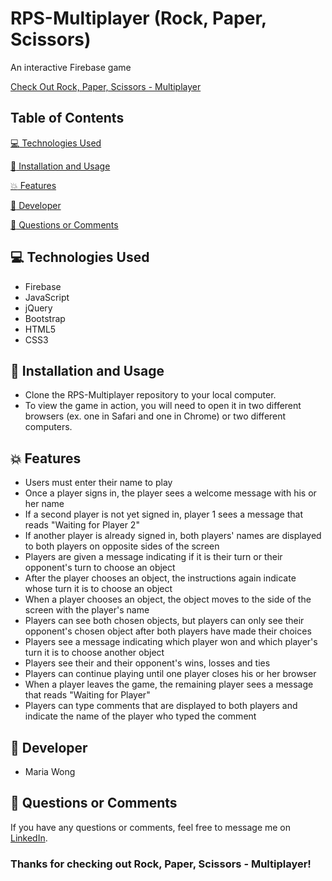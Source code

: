 # RPS-Multiplayer (Rock, Paper, Scissors)

An interactive Firebase game 

[Check Out Rock, Paper, Scissors - Multiplayer](https://mwong770.github.io/RPS-Multiplayer/)


## Table of Contents

[:computer:  Technologies Used](#technologies-used)

[:dvd:  Installation and Usage](#installation)

[:boom:  Features](#features)

[:bust_in_silhouette:  Developer](#developer)

[:email:  Questions or Comments](#questions-or-comments)


## <a name="technologies-used"></a> :computer: Technologies Used 
 
* Firebase
* JavaScript
* jQuery
* Bootstrap
* HTML5
* CSS3


## <a name="installation"></a> :dvd: Installation and Usage 

* Clone the RPS-Multiplayer repository to your local computer.
* To view the game in action, you will need to open it in two different browsers (ex. one in Safari and one in Chrome) or two different computers.


## <a name="features"></a> :boom: Features 

* Users must enter their name to play
* Once a player signs in, the player sees a welcome message with his or her name
* If a second player is not yet signed in, player 1 sees a message that reads "Waiting for Player 2" 
* If another player is already signed in, both players' names are displayed to both players on opposite sides of the screen
* Players are given a message indicating if it is their turn or their opponent's turn to choose an object
* After the player chooses an object, the instructions again indicate whose turn it is to choose an object
* When a player chooses an object, the object moves to the side of the screen with the player's name
* Players can see both chosen objects, but players can only see their opponent's chosen object after both players have made their choices
* Players see a message indicating which player won and which player's turn it is to choose another object
* Players see their and their opponent's wins, losses and ties 
* Players can continue playing until one player closes his or her browser
* When a player leaves the game, the remaining player sees a message that reads "Waiting for Player" 
* Players can type comments that are displayed to both players and indicate the name of the player who typed the comment


## <a name="developer"></a> :bust_in_silhouette: Developer

* Maria Wong 


## <a name="questions-or-comments"></a> :email: Questions or Comments 

If you have any questions or comments, feel free to message me on [LinkedIn](https://www.linkedin.com/in/maria-wong/).

 ### Thanks for checking out Rock, Paper, Scissors - Multiplayer!


